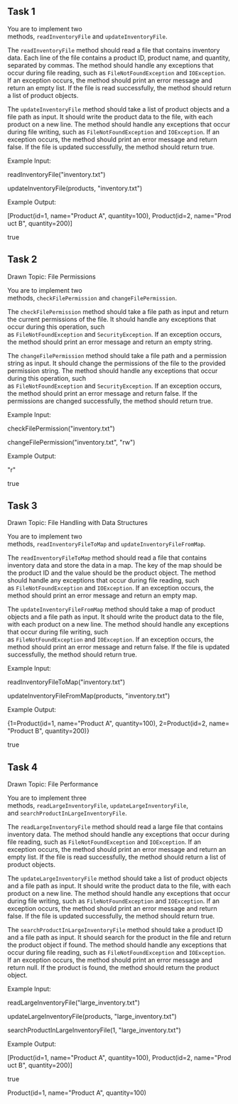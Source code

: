 ## Task 1

You are to implement two methods, `readInventoryFile` and `updateInventoryFile`.

The `readInventoryFile` method should read a file that contains inventory data. Each line of the file contains a product ID, product name, and quantity, separated by commas. The method should handle any exceptions that occur during file reading, such as `FileNotFoundException` and `IOException`. If an exception occurs, the method should print an error message and return an empty list. If the file is read successfully, the method should return a list of product objects.

The `updateInventoryFile` method should take a list of product objects and a file path as input. It should write the product data to the file, with each product on a new line. The method should handle any exceptions that occur during file writing, such as `FileNotFoundException` and `IOException`. If an exception occurs, the method should print an error message and return false. If the file is updated successfully, the method should return true.

Example Input:

readInventoryFile("inventory.txt")

updateInventoryFile(products, "inventory.txt")

Example Output:

[Product(id=1, name="Product A", quantity=100), Product(id=2, name="Product B", quantity=200)]

true

## Task 2

Drawn Topic: File Permissions

You are to implement two methods, `checkFilePermission` and `changeFilePermission`.

The `checkFilePermission` method should take a file path as input and return the current permissions of the file. It should handle any exceptions that occur during this operation, such as `FileNotFoundException` and `SecurityException`. If an exception occurs, the method should print an error message and return an empty string.

The `changeFilePermission` method should take a file path and a permission string as input. It should change the permissions of the file to the provided permission string. The method should handle any exceptions that occur during this operation, such as `FileNotFoundException` and `SecurityException`. If an exception occurs, the method should print an error message and return false. If the permissions are changed successfully, the method should return true.

Example Input:

checkFilePermission("inventory.txt")

changeFilePermission("inventory.txt", "rw")

Example Output:

"r"

true

## Task 3

Drawn Topic: File Handling with Data Structures

You are to implement two methods, `readInventoryFileToMap` and `updateInventoryFileFromMap`.

The `readInventoryFileToMap` method should read a file that contains inventory data and store the data in a map. The key of the map should be the product ID and the value should be the product object. The method should handle any exceptions that occur during file reading, such as `FileNotFoundException` and `IOException`. If an exception occurs, the method should print an error message and return an empty map.

The `updateInventoryFileFromMap` method should take a map of product objects and a file path as input. It should write the product data to the file, with each product on a new line. The method should handle any exceptions that occur during file writing, such as `FileNotFoundException` and `IOException`. If an exception occurs, the method should print an error message and return false. If the file is updated successfully, the method should return true.

Example Input:

readInventoryFileToMap("inventory.txt")

updateInventoryFileFromMap(products, "inventory.txt")

Example Output:

{1=Product(id=1, name="Product A", quantity=100), 2=Product(id=2, name="Product B", quantity=200)}

true

## Task 4

Drawn Topic: File Performance

You are to implement three methods, `readLargeInventoryFile`, `updateLargeInventoryFile`, and `searchProductInLargeInventoryFile`.

The `readLargeInventoryFile` method should read a large file that contains inventory data. The method should handle any exceptions that occur during file reading, such as `FileNotFoundException` and `IOException`. If an exception occurs, the method should print an error message and return an empty list. If the file is read successfully, the method should return a list of product objects.

The `updateLargeInventoryFile` method should take a list of product objects and a file path as input. It should write the product data to the file, with each product on a new line. The method should handle any exceptions that occur during file writing, such as `FileNotFoundException` and `IOException`. If an exception occurs, the method should print an error message and return false. If the file is updated successfully, the method should return true.

The `searchProductInLargeInventoryFile` method should take a product ID and a file path as input. It should search for the product in the file and return the product object if found. The method should handle any exceptions that occur during file reading, such as `FileNotFoundException` and `IOException`. If an exception occurs, the method should print an error message and return null. If the product is found, the method should return the product object.

Example Input:

readLargeInventoryFile("large_inventory.txt")

updateLargeInventoryFile(products, "large_inventory.txt")

searchProductInLargeInventoryFile(1, "large_inventory.txt")

Example Output:

[Product(id=1, name="Product A", quantity=100), Product(id=2, name="Product B", quantity=200)]

true

Product(id=1, name="Product A", quantity=100)